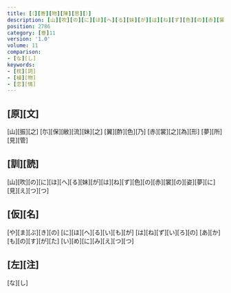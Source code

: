 ```yaml
---
title: [（][寄][物][陳][思][）]
description: [山][吹][の][に][ほ][へ][る][妹][が][は][ね][ず][色][の][赤][裳][の][姿][夢][に][見][え][つ][つ]
position: 2786
category: [巻]11
version: '1.0'
volume: 11
comparison:
- [な][し]
keywords:
- [枕][詞]
- [植][物]
- [恋][情]
---
```


## [原][文]

[山][振][之] [尓][保][敝][流][妹][之] [翼][酢][色][乃] [赤][裳][之][為][形] [夢][所][見][管]

## [訓][読]

[山][吹][の][に][ほ][へ][る][妹][が][は][ね][ず][色][の][赤][裳][の][姿][夢][に][見][え][つ][つ]

## [仮][名]

[や][ま][ぶ][き][の] [に][ほ][へ][る][い][も][が] [は][ね][ず][い][ろ][の] [あ][か][も][の][す][が][た] [い][め][に][み][え][つ][つ]

## [左][注]

[な][し]
